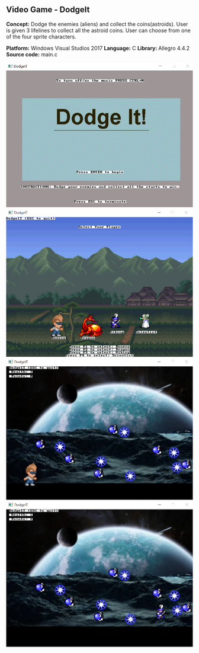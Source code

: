 ## Video Game - DodgeIt 


<b>Concept:</b> Dodge the enemies (aliens) and collect the coins(astroids). User is given 3 lifelines to collect all the astroid coins. User can choose from one of the four sprite characters. 

<b>Platform:</b> Windows Visual Studios 2017 
<b>Language:</b> C
<b> Library: </b> Allegro 4.4.2  
<b>Source code:</b> main.c 

<img src="https://github.com/panktiHT/DodgeIt/blob/master/Photos/image1.PNG"></img>
<img src="https://github.com/panktiHT/DodgeIt/blob/master/Photos/image2.PNG"></img>
<img src="https://github.com/panktiHT/DodgeIt/blob/master/Photos/image3.PNG"></img>
<img src="https://github.com/panktiHT/DodgeIt/blob/master/Photos/image4.PNG"></img>
